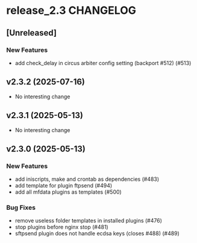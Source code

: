 # release_2.3 CHANGELOG

## [Unreleased]

### New Features

- add check_delay in circus arbiter config setting (backport #512) (#513)

## v2.3.2 (2025-07-16)

- No interesting change

## v2.3.1 (2025-05-13)

- No interesting change

## v2.3.0 (2025-05-13)

### New Features

- add iniscripts, make and crontab as dependencies (#483)
- add template for plugin ftpsend (#494)
- add all mfdata plugins as templates (#500)

### Bug Fixes

- remove useless folder templates in installed plugins (#476)
- stop plugins before nginx stop (#481)
- sftpsend plugin does not handle ecdsa keys (closes #488) (#489)


